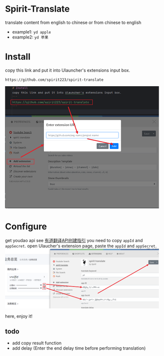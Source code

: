 # Spirit-Translate
translate content from english to chinese or from chinese to english

- example1: `yd apple`
- example2: `yd 苹果`

# Install
copy this link and put it into Ulauncher's extensions input box.
```
https://github.com/spirit223/spirit-translate
```
![](./images/tran1.png)

# Configure
get youdao api
see [有道翻译API创建指引](https://ai.youdao.com/doc.s#guide)
you need to copy `appId` and `appSecret`.
open Ulaucher's extension page, paste the `appId` and `appSecret`.
![](./images/tran2.png)

here, enjoy it!
## todo
- add copy result function
- add delay (Enter the end delay time before performing translation)